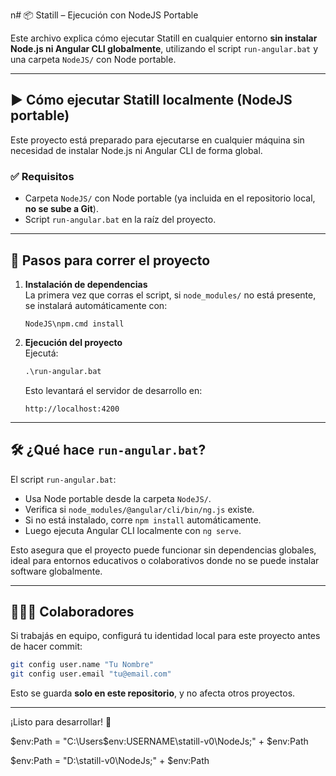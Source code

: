 n# 📦 Statill – Ejecución con NodeJS Portable

Este archivo explica cómo ejecutar Statill en cualquier entorno **sin instalar Node.js ni Angular CLI globalmente**, utilizando el script `run-angular.bat` y una carpeta `NodeJS/` con Node portable.

---

## ▶️ Cómo ejecutar Statill localmente (NodeJS portable)

Este proyecto está preparado para ejecutarse en cualquier máquina sin necesidad de instalar Node.js ni Angular CLI de forma global.

### ✅ Requisitos

- Carpeta `NodeJS/` con Node portable (ya incluida en el repositorio local, **no se sube a Git**).
- Script `run-angular.bat` en la raíz del proyecto.

---

## 🚀 Pasos para correr el proyecto

1. **Instalación de dependencias**  
   La primera vez que corras el script, si `node_modules/` no está presente, se instalará automáticamente con:
   ```
   NodeJS\npm.cmd install
   ```

2. **Ejecución del proyecto**  
   Ejecutá:
   ```bat
   .\run-angular.bat
   ```
   Esto levantará el servidor de desarrollo en:
   ```
   http://localhost:4200
   ```

---

## 🛠 ¿Qué hace `run-angular.bat`?

El script `run-angular.bat`:

- Usa Node portable desde la carpeta `NodeJS/`.
- Verifica si `node_modules/@angular/cli/bin/ng.js` existe.
- Si no está instalado, corre `npm install` automáticamente.
- Luego ejecuta Angular CLI localmente con `ng serve`.

Esto asegura que el proyecto puede funcionar sin dependencias globales, ideal para entornos educativos o colaborativos donde no se puede instalar software globalmente.

---

## 🧑‍🤝‍🧑 Colaboradores

Si trabajás en equipo, configurá tu identidad local para este proyecto antes de hacer commit:

```bash
git config user.name "Tu Nombre"
git config user.email "tu@email.com"
```

Esto se guarda **solo en este repositorio**, y no afecta otros proyectos.

---

¡Listo para desarrollar! 🚀

$env:Path = "C:\Users\$env:USERNAME\statill-v0\NodeJs;" + $env:Path

$env:Path = "D:\statill-v0\NodeJs;" + $env:Path